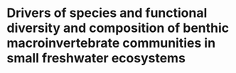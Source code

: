 # Drivers of species and functional diversity and composition of benthic macroinvertebrate communities in small freshwater ecosystems
 
